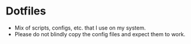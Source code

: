 Dotfiles
=========================================
* Mix of scripts, configs, etc. that I use on my system.
* Please do not blindly copy the config files and expect them to work. 

